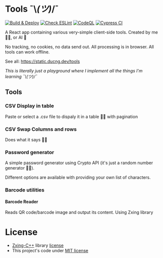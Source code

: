 # Tools ¯\\_(ツ)_/¯

[![Build & Deploy](https://github.com/ducng99/tools/actions/workflows/deploy.yml/badge.svg)](https://github.com/ducng99/tools/actions/workflows/deploy.yml)
[![Check ESLint](https://github.com/ducng99/tools/actions/workflows/lint.yml/badge.svg)](https://github.com/ducng99/tools/actions/workflows/lint.yml)
[![CodeQL](https://github.com/ducng99/tools/actions/workflows/github-code-scanning/codeql/badge.svg)](https://github.com/ducng99/tools/actions/workflows/github-code-scanning/codeql)
[![Cypress CI](https://github.com/ducng99/tools/actions/workflows/cypress.yml/badge.svg)](https://github.com/ducng99/tools/actions/workflows/cypress.yml)

A React app containing various very-simple client-side tools. Created by me 👨‍💻, or AI 🤖

No tracking, no cookies, no data send out. All processing is in browser. All tools can work offline.

See all: https://static.ducng.dev/tools

*This is literally just a playground where I implement all the things I'm learning ¯\\_(ツ)_/¯*

## Tools
### CSV Display in table

Paste or select a .csv file to dispaly it in a table 🤷‍♂️ with pagination

### CSV Swap Columns and rows

Does what it says 🤷‍♂️

### Password generator

A simple password generator using Crypto API (it's just a random number generator 🤷‍♂️).

Different options are available with providing your own list of characters.

### Barcode utilities
#### Barcode Reader

Reads QR code/barcode image and output its content. Using Zxing library

# License
- [Zxing-C++](https://github.com/zxing-cpp/zxing-cpp) library [license](https://github.com/zxing-cpp/zxing-cpp/blob/master/LICENSE)
- This project's code under [MIT license](LICENSE)